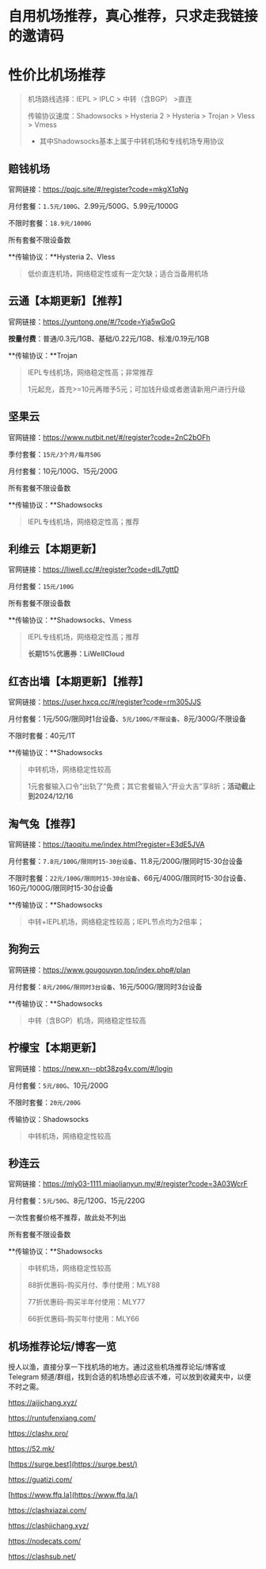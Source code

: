 # 自用机场推荐，真心推荐，只求走我链接的邀请码

# 性价比机场推荐

> 机场路线选择：IEPL > IPLC > 中转（含BGP） >直连
>
> 传输协议速度：Shadowsocks > Hysteria 2 > Hysteria > Trojan > Vless > Vmess
>
> - 其中Shadowsocks基本上属于中转机场和专线机场专用协议

## **赔钱机场**

官网链接：https://pqjc.site/#/register?code=mkgX1qNg

月付套餐：`1.5元/100G`、2.99元/500G、5.99元/1000G

不限时套餐：`18.9元/1000G`

所有套餐不限设备数

**传输协议：**Hysteria 2、Vless

> 低价直连机场，网络稳定性或有一定欠缺；适合当备用机场

## 云通【本期更新】【推荐】

官网链接：https://yuntong.one/#/?code=Yja5wGoG

**按量付费**：普通/0.3元/1GB、基础/0.22元/1GB、标准/0.19元/1GB

**传输协议：**Trojan

> IEPL专线机场，网络稳定性高；非常推荐
>
> 1元起充，首充>=10元再赠予5元；可加钱升级或者邀请新用户进行升级

## **坚果**云

官网链接：https://www.nutbit.net/#/register?code=2nC2bOFh

季付套餐：`15元/3个月/每月50G`

月付套餐：10元/100G、15元/200G

所有套餐不限设备数

**传输协议：**Shadowsocks

> IEPL专线机场，网络稳定性高；推荐

## 利维云【本期更新】

官网链接：https://liwell.cc/#/register?code=dIL7gttD

月付套餐：`15元/100G`

所有套餐不限设备数

**传输协议：**Shadowsocks、Vmess

> IEPL专线机场，网络稳定性高；推荐
>
> **长期15%优惠券：LiWellCloud**

## 红杏出墙【本期更新】【推荐】

官网链接：https://user.hxcq.cc/#/register?code=rm305JJS

月付套餐：1元/50G/限同时1台设备、`5元/100G/不限设备`、8元/300G/不限设备

不限时套餐：40元/1T

**传输协议：**Shadowsocks

> 中转机场，网络稳定性较高
>
> 1元套餐输入口令“出轨了”免费；其它套餐输入“开业大吉”享8折；**活动截止到2024/12/16**

## **淘气兔**【推荐】

官网链接：https://taoqitu.me/index.html?register=E3dE5JVA

月付套餐：`7.8元/100G/限同时15-30台设备`、11.8元/200G/限同时15-30台设备

不限时套餐：`22元/100G/限同时15-30台设备`、66元/400G/限同时15-30台设备、160元/1000G/限同时15-30台设备

**传输协议：**Shadowsocks

> 中转+IEPL机场，网络稳定性较高；IEPL节点均为2倍率；

## **狗狗云**

官网链接：https://www.gougouvpn.top/index.php#/plan

月付套餐：`8元/200G/限同时3台设备`、16元/500G/限同时3台设备

**传输协议：**Shadowsocks

> 中转（含BGP）机场，网络稳定性较高

## 柠檬宝【本期更新】

官网链接：https://new.xn--pbt38zg4v.com/#/login

月付套餐：`5元/80G`、10元/200G

不限时套餐：`20元/200G`

传输协议：Shadowsocks

> 中转机场，网络稳定性较高

## **秒连云**

官网链接：https://mly03-1111.miaolianyun.my/#/register?code=3A03WcrF

月付套餐：`5元/50G`、8元/120G、15元/220G

一次性套餐价格不推荐，故此处不列出

所有套餐不限设备数

**传输协议：**Shadowsocks

> 中转机场，网络稳定性较高
>
> 88折优惠码-购买月付、季付使用：MLY88
>
> 77折优惠码-购买半年付使用：MLY77
>
> 66折优惠码-购买年付使用：MLY66



## 机场推荐论坛/博客一览

授人以渔，直接分享一下找机场的地方。通过这些机场推荐论坛/博客或 Telegram 频道/群组，找到合适的机场想必应该不难，可以放到收藏夹中，以便不时之需。

https://aijichang.xyz/

https://runtufenxiang.com/

https://clashx.pro/

https://52.mk/

[https://surge.best](https://surge.best/)

https://guatizi.com/

[https://www.ffq.la](https://www.ffq.la/)

https://clashxiazai.com/

https://clashjichang.xyz/

https://nodecats.com/

https://clashsub.net/
